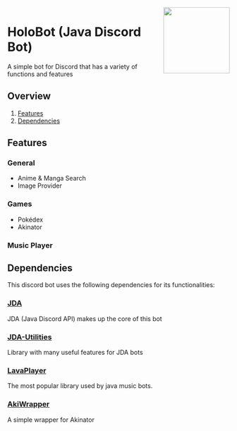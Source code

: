 <img align="right" src="https://github.com/xHarlock/HoloBot/blob/master/assets/logo.png" height="150" width="150">

# HoloBot (Java Discord Bot)

A simple bot for Discord that has a variety of functions and features

## Overview

1. [Features](#features)
2. [Dependencies](#dependencies)

## Features

### General
* Anime & Manga Search
* Image Provider

### Games
* Pokédex
* Akinator

### Music Player



## Dependencies

This discord bot uses the following dependencies for its functionalities:

### [JDA](https://github.com/DV8FromTheWorld/JDA)

JDA (Java Discord API) makes up the core of this bot 

### [JDA-Utilities](https://github.com/JDA-Applications/JDA-Utilities)

Library with many useful features for JDA bots

### [LavaPlayer](https://github.com/sedmelluq/lavaplayer)

The most popular library used by java music bots.

### [AkiWrapper](https://github.com/markozajc/Akiwrapper)

A simple wrapper for Akinator
